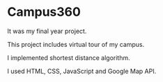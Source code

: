 # Campus360

It was my final year project. 

This project includes  virtual tour of my campus. 

I implemented shortest distance algorithm.

I used HTML, CSS, JavaScript and Google Map API.
